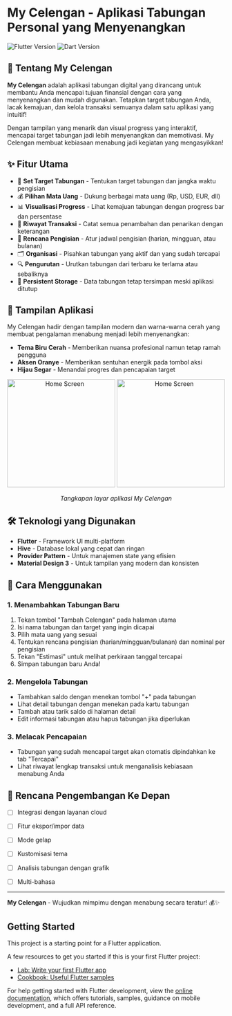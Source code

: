 # My Celengan - Aplikasi Tabungan Personal yang Menyenangkan

![Flutter Version](https://img.shields.io/badge/Flutter-3.7.0+-blue.svg)
![Dart Version](https://img.shields.io/badge/Dart-3.0.0+-blue.svg)

## 🏦 Tentang My Celengan

**My Celengan** adalah aplikasi tabungan digital yang dirancang untuk membantu Anda mencapai tujuan finansial dengan cara yang menyenangkan dan mudah digunakan. Tetapkan target tabungan Anda, lacak kemajuan, dan kelola transaksi semuanya dalam satu aplikasi yang intuitif!

Dengan tampilan yang menarik dan visual progress yang interaktif, mencapai target tabungan jadi lebih menyenangkan dan memotivasi. My Celengan membuat kebiasaan menabung jadi kegiatan yang mengasyikkan!

## ✨ Fitur Utama

- 🎯 **Set Target Tabungan** - Tentukan target tabungan dan jangka waktu pengisian
- 💰 **Pilihan Mata Uang** - Dukung berbagai mata uang (Rp, USD, EUR, dll)
- 📊 **Visualisasi Progress** - Lihat kemajuan tabungan dengan progress bar dan persentase
- 📝 **Riwayat Transaksi** - Catat semua penambahan dan penarikan dengan keterangan
- 🔄 **Rencana Pengisian** - Atur jadwal pengisian (harian, mingguan, atau bulanan)
- 🗂️ **Organisasi** - Pisahkan tabungan yang aktif dan yang sudah tercapai
- 🔍 **Pengurutan** - Urutkan tabungan dari terbaru ke terlama atau sebaliknya
- 📱 **Persistent Storage** - Data tabungan tetap tersimpan meski aplikasi ditutup

## 📱 Tampilan Aplikasi

My Celengan hadir dengan tampilan modern dan warna-warna cerah yang membuat pengalaman menabung menjadi lebih menyenangkan:

- **Tema Biru Cerah** - Memberikan nuansa profesional namun tetap ramah pengguna
- **Aksen Oranye** - Memberikan sentuhan energik pada tombol aksi
- **Hijau Segar** - Menandai progres dan pencapaian target

<div align="center">
  <img src="screenshots/home_screen1.png" width="250" alt="Home Screen">
  <img src="screenshots/home_screen2.png" width="250" alt="Home Screen">
</div>

<div align="center">
  <p><i>Tangkapan layar aplikasi My Celengan</i></p>
</div>

## 🛠️ Teknologi yang Digunakan

- **Flutter** - Framework UI multi-platform
- **Hive** - Database lokal yang cepat dan ringan
- **Provider Pattern** - Untuk manajemen state yang efisien
- **Material Design 3** - Untuk tampilan yang modern dan konsisten

## 🚀 Cara Menggunakan

### 1. Menambahkan Tabungan Baru

1. Tekan tombol "Tambah Celengan" pada halaman utama
2. Isi nama tabungan dan target yang ingin dicapai
3. Pilih mata uang yang sesuai
4. Tentukan rencana pengisian (harian/mingguan/bulanan) dan nominal per pengisian
5. Tekan "Estimasi" untuk melihat perkiraan tanggal tercapai
6. Simpan tabungan baru Anda!

### 2. Mengelola Tabungan

- Tambahkan saldo dengan menekan tombol "+" pada tabungan
- Lihat detail tabungan dengan menekan pada kartu tabungan
- Tambah atau tarik saldo di halaman detail
- Edit informasi tabungan atau hapus tabungan jika diperlukan

### 3. Melacak Pencapaian

- Tabungan yang sudah mencapai target akan otomatis dipindahkan ke tab "Tercapai"
- Lihat riwayat lengkap transaksi untuk menganalisis kebiasaan menabung Anda

## 📝 Rencana Pengembangan Ke Depan

- [ ] Integrasi dengan layanan cloud
- [ ] Fitur ekspor/impor data
- [ ] Mode gelap
- [ ] Kustomisasi tema
- [ ] Analisis tabungan dengan grafik
- [ ] Multi-bahasa


---

**My Celengan** - Wujudkan mimpimu dengan menabung secara teratur! 💰✨

## Getting Started

This project is a starting point for a Flutter application.

A few resources to get you started if this is your first Flutter project:

- [Lab: Write your first Flutter app](https://docs.flutter.dev/get-started/codelab)
- [Cookbook: Useful Flutter samples](https://docs.flutter.dev/cookbook)

For help getting started with Flutter development, view the
[online documentation](https://docs.flutter.dev/), which offers tutorials,
samples, guidance on mobile development, and a full API reference.

